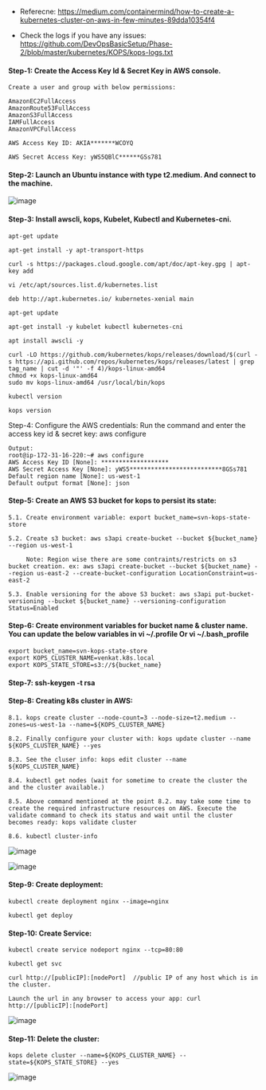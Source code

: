 * Referecne: https://medium.com/containermind/how-to-create-a-kubernetes-cluster-on-aws-in-few-minutes-89dda10354f4

* Check the logs if you have any issues: https://github.com/DevOpsBasicSetup/Phase-2/blob/master/kubernetes/KOPS/kops-logs.txt

#### Step-1: Create the Access Key Id & Secret Key in AWS console. 

	Create a user and group with below permissions:
	
	AmazonEC2FullAccess
	AmazonRoute53FullAccess
	AmazonS3FullAccess
	IAMFullAccess
	AmazonVPCFullAccess

	AWS Access Key ID: AKIA*******WCOYQ

	AWS Secret Access Key: yWS5QBlC******GSs781
	
#### Step-2: Launch an Ubuntu instance with type t2.medium. And connect to the machine.

![image](https://user-images.githubusercontent.com/24622526/45141750-4a0f3c00-b1a6-11e8-8a4f-91aeefb25bc6.png)

#### Step-3: Install awscli, kops, Kubelet, Kubectl and Kubernetes-cni.

	apt-get update

	apt-get install -y apt-transport-https

	curl -s https://packages.cloud.google.com/apt/doc/apt-key.gpg | apt-key add

	vi /etc/apt/sources.list.d/kubernetes.list

	deb http://apt.kubernetes.io/ kubernetes-xenial main

	apt-get update

	apt-get install -y kubelet kubectl kubernetes-cni
	
	apt install awscli -y
	
	curl -LO https://github.com/kubernetes/kops/releases/download/$(curl -s https://api.github.com/repos/kubernetes/kops/releases/latest | grep tag_name | cut -d '"' -f 4)/kops-linux-amd64
	chmod +x kops-linux-amd64
	sudo mv kops-linux-amd64 /usr/local/bin/kops
	
	kubectl version
	
	kops version

Step-4: Configure the AWS credentials: Run the command and enter the access key id & secret key: aws configure

	Output:
	root@ip-172-31-16-220:~# aws configure
	AWS Access Key ID [None]: *******************
	AWS Secret Access Key [None]: yWS5**************************8GSs781
	Default region name [None]: us-west-1
	Default output format [None]: json

#### Step-5: Create an AWS S3 bucket for kops to persist its state:

	5.1. Create environment variable: export bucket_name=svn-kops-state-store
		
	5.2. Create s3 bucket: aws s3api create-bucket --bucket ${bucket_name} --region us-west-1
	
	     Note: Region wise there are some contraints/restricts on s3 bucket creation. ex: aws s3api create-bucket --bucket ${bucket_name} --region us-east-2 --create-bucket-configuration LocationConstraint=us-east-2

	5.3. Enable versioning for the above S3 bucket: aws s3api put-bucket-versioning --bucket ${bucket_name} --versioning-configuration Status=Enabled

#### Step-6: Create environment variables for bucket name & cluster name. You can update the below variables in vi ~/.profile Or vi ~/.bash_profile

	export bucket_name=svn-kops-state-store
	export KOPS_CLUSTER_NAME=venkat.k8s.local	
	export KOPS_STATE_STORE=s3://${bucket_name}

#### Step-7: ssh-keygen -t rsa

#### Step-8: Creating k8s cluster in AWS: 

	8.1. kops create cluster --node-count=3 --node-size=t2.medium --zones=us-west-1a --name=${KOPS_CLUSTER_NAME}

	8.2. Finally configure your cluster with: kops update cluster --name ${KOPS_CLUSTER_NAME} --yes
	
	8.3. See the cluser info: kops edit cluster --name ${KOPS_CLUSTER_NAME}

	8.4. kubectl get nodes (wait for sometime to create the cluster the and the cluster available.)
	
	8.5. Above command mentioned at the point 8.2. may take some time to create the required infrastructure resources on AWS. Execute the validate command to check its status and wait until the cluster becomes ready: kops validate cluster
	
	8.6. kubectl cluster-info
	
![image](https://user-images.githubusercontent.com/24622526/45141975-dae61780-b1a6-11e8-8733-7f0badb52c2a.png)

![image](https://user-images.githubusercontent.com/24622526/45142130-40d29f00-b1a7-11e8-89a5-eb9da3b859e6.png)

#### Step-9: Create deployment:

	kubectl create deployment nginx --image=nginx
	
	kubectl get deploy
	
#### Step-10: Create Service:

	kubectl create service nodeport nginx --tcp=80:80
	
	kubectl get svc
	
	curl http://[publicIP]:[nodePort]  //public IP of any host which is in the cluster.
	
	Launch the url in any browser to access your app: curl http://[publicIP]:[nodePort]
	
![image](https://user-images.githubusercontent.com/24622526/45142066-1254c400-b1a7-11e8-8a17-1b482cdfed30.png)

	
#### Step-11: Delete the cluster:

	kops delete cluster --name=${KOPS_CLUSTER_NAME} --state=${KOPS_STATE_STORE} --yes
	
![image](https://user-images.githubusercontent.com/24622526/45142204-737c9780-b1a7-11e8-9041-2fdcccdaa19c.png)
